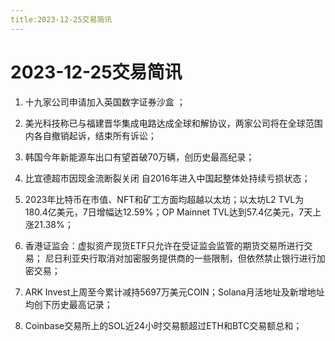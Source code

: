 ```yaml
---
title:2023-12-25交易简讯
---
```

# 2023-12-25交易简讯

1. 十九家公司申请加入英国数字证券沙盒 ；

2. 美光科技称已与福建晋华集成电路达成全球和解协议，两家公司将在全球范围内各自撤销起诉，结束所有诉讼；

3. 韩国今年新能源车出口有望首破70万辆，创历史最高纪录；

4. 比宜德超市因现金流断裂关闭 自2016年进入中国起整体处持续亏损状态；

5. 2023年比特币在市值、NFT和矿工方面均超越以太坊；以太坊L2 TVL为180.4亿美元，7日增幅达12.59%；OP Mainnet TVL达到57.4亿美元，7天上涨21.38%；

6. 香港证监会：虚拟资产现货ETF只允许在受证监会监管的期货交易所进行交易；
尼日利亚央行取消对加密服务提供商的一些限制，但依然禁止银行进行加密交易；

7. ARK Invest上周至今累计减持5697万美元COIN；Solana月活地址及新增地址均创下历史最高记录；

8. Coinbase交易所上的SOL近24小时交易额超过ETH和BTC交易额总和；